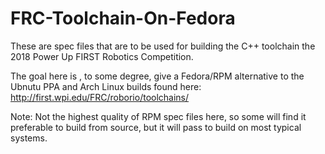 # FRC-Toolchain-On-Fedora

These are spec files that are to be used for building the C++ toolchain the 2018 Power Up FIRST Robotics Competition.

The goal here is , to some degree, give a Fedora/RPM alternative to the Ubnutu PPA and Arch Linux builds found here:
http://first.wpi.edu/FRC/roborio/toolchains/

Note: Not the highest quality of RPM spec files here, so some will find it preferable to build from source, but it will pass to build on most typical systems.
